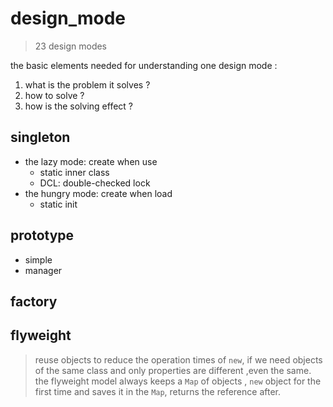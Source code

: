 # design_mode
> 23 design modes
>
the basic elements needed for understanding one design mode :
1. what is the problem it solves ?
2. how to solve ?
3. how is the solving effect ?
## singleton
  - the lazy mode: create when use
    - static inner class
    - DCL: double-checked lock
  - the hungry mode: create when load
    - static init

## prototype
 - simple 
 - manager
 
## factory
## flyweight
> reuse objects to reduce the operation times of `new`, 
> if we need objects of the same class and only properties are 
> different ,even the same.  
> the flyweight model always keeps a `Map` of objects ,
>`new` object for the first time and saves it in the `Map`, returns the reference after.  